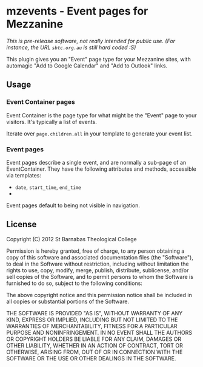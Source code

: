 # mzevents - Event pages for Mezzanine

*This is pre-release software, not really intended for public use. (For instance, the URL `sbtc.org.au` is still hard coded :S)*

This plugin gives you an "Event" page type for your Mezzanine sites, with automagic "Add to Google Calendar" and "Add to Outlook" links.

## Usage

### Event Container pages

Event Container is the page type for what might be the "Event" page to your visitors. It's typically a list of events.

Iterate over `page.children.all` in your template to generate your event list.

### Event pages

Event pages describe a single event, and are normally a sub-page of an EventContainer. They have the following attributes and methods, accessible via templates:

* `date`, `start_time`, `end_time`
*

Event pages default to being not visible in navigation.

## License

Copyright (C) 2012 St Barnabas Theological College

Permission is hereby granted, free of charge, to any person obtaining a copy of this software and associated documentation files (the "Software"), to deal in the Software without restriction, including without limitation the rights to use, copy, modify, merge, publish, distribute, sublicense, and/or sell copies of the Software, and to permit persons to whom the Software is furnished to do so, subject to the following conditions:

The above copyright notice and this permission notice shall be included in all copies or substantial portions of the Software.

THE SOFTWARE IS PROVIDED "AS IS", WITHOUT WARRANTY OF ANY KIND, EXPRESS OR IMPLIED, INCLUDING BUT NOT LIMITED TO THE WARRANTIES OF MERCHANTABILITY, FITNESS FOR A PARTICULAR PURPOSE AND NONINFRINGEMENT. IN NO EVENT SHALL THE AUTHORS OR COPYRIGHT HOLDERS BE LIABLE FOR ANY CLAIM, DAMAGES OR OTHER LIABILITY, WHETHER IN AN ACTION OF CONTRACT, TORT OR OTHERWISE, ARISING FROM, OUT OF OR IN CONNECTION WITH THE SOFTWARE OR THE USE OR OTHER DEALINGS IN THE SOFTWARE.
